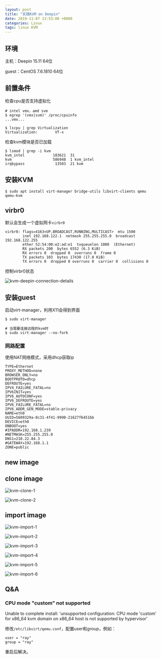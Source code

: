 ```yaml
---
layout: post
title: "实践KVM on Deepin"
date: 2019-11-07 13:53:00 +0800
categories: Linux
tags: linux KVM
---
```


## 环境

主机：Deepin 15.11 64位

guest：CentOS 7.6.1810 64位

## 前置条件

检查cpu是否支持虚拟化

```shell
# intel vmx，amd svm
$ egrep '(vmx|svm)' /proc/cpuinfo
...vmx...

$ lscpu | grep Virtualization
Virtualization:        VT-x
```

检查kvm模块是否已加载

```shell
$ lsmod | grep -i kvm
kvm_intel             183621  31 
kvm                   586948  1 kvm_intel
irqbypass              13503  21 kvm
```

## 安装KVM

```shell
$ sudo apt install virt-manager bridge-utils libvirt-clients qemu qemu-kvm
```

## virbr0

默认会生成一个虚拟网卡`virbr0`

```
virbr0: flags=4163<UP,BROADCAST,RUNNING,MULTICAST>  mtu 1500
        inet 192.168.122.1  netmask 255.255.255.0  broadcast 192.168.122.255
        ether 52:54:00:e2:ad:e1  txqueuelen 1000  (Ethernet)
        RX packets 200  bytes 6552 (6.3 KiB)
        RX errors 0  dropped 0  overruns 0  frame 0
        TX packets 103  bytes 17430 (17.0 KiB)
        TX errors 0  dropped 0 overruns 0  carrier 0  collisions 0
```

控制virbr0状态

![kvm-deepin-connection-details](/images/kvm-deepin-connection-details.png)

## 安装guest

启动virt-manager，利用X11会得到界面

```shell
$ sudo virt-manager

# 当需要连接远程的kvm时
$ sudo virt-manager --no-fork
```

### 网路配置

使用NAT网络模式，采用dhcp获取ip

```
TYPE=Ethernet
PROXY_METHOD=none
BROWSER_ONLY=no
BOOTPROTO=dhcp
DEFROUTE=yes
IPV4_FAILURE_FATAL=no
IPV6INIT=yes
IPV6_AUTOCONF=yes
IPV6_DEFROUTE=yes
IPV6_FAILURE_FATAL=no
IPV6_ADDR_GEN_MODE=stable-privacy
NAME=eth0
UUID=5609329a-0c31-4f41-9990-21627f6451bb
DEVICE=eth0
ONBOOT=yes
#IPADDR=192.168.1.239
#NETMASK=255.255.255.0
DNS1=210.22.84.3
#GATEWAY=192.168.1.1
ZONE=public
```

## new image

## clone image

![kvm-clone-1](/images/kvm-clone-1.png)

![kvm-clone-2](/images/kvm-clone-2.png)

## import image

![kvm-import-1](/images/kvm-import-1.png)

![kvm-import-2](/images/kvm-import-2.png)

![kvm-import-3](/images/kvm-import-3.png)

![kvm-import-4](/images/kvm-import-4.png)

![kvm-import-5](/images/kvm-import-5.png)

![kvm-import-6](/images/kvm-deepin-network-nat.png)

## Q&A

### CPU mode "custom" not supported

Unable to complete install: 'unsupported configuration: CPU mode 'custom' for x86_64 kvm domain on x86_64 host is not supported by hypervisor'

修改`/etc/libvirt/qemu.conf`，配置user和group，例如：

```
user = "ray"
group = "ray"
```

重启后解决。